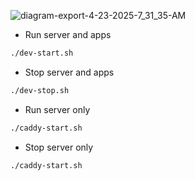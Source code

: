 ![diagram-export-4-23-2025-7_31_35-AM](https://github.com/user-attachments/assets/ce8a001b-a3ae-440b-9a56-aefbac82ab47)

- Run server and apps
```bash
./dev-start.sh
```

- Stop server and apps
```bash
./dev-stop.sh
```

- Run server only
```bash
./caddy-start.sh
```

- Stop server only
```bash
./caddy-start.sh
```

